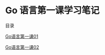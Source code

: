 # Go 语言第一课学习笔记

目录

[Go语言第一课01](./columnnotes/Go%E8%AF%AD%E8%A8%80%E7%AC%AC%E4%B8%80%E8%AF%BE01.md)

[Go语言第一课02](./columnnotes/Go%E8%AF%AD%E8%A8%80%E7%AC%AC%E4%B8%80%E8%AF%BE02.md)
